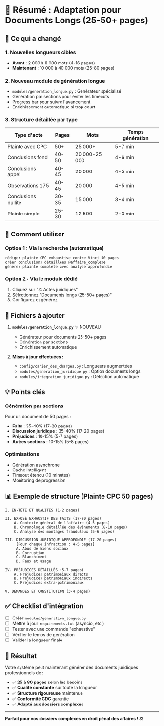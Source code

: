 # 📜 Résumé : Adaptation pour Documents Longs (25-50+ pages)

## 🎯 Ce qui a changé

### 1. **Nouvelles longueurs cibles**
- **Avant** : 2 000 à 8 000 mots (4-16 pages)
- **Maintenant** : 10 000 à 40 000 mots (25-80 pages)

### 2. **Nouveau module de génération longue**
- `modules/generation_longue.py` : Générateur spécialisé
- Génération par sections pour éviter les timeouts
- Progress bar pour suivre l'avancement
- Enrichissement automatique si trop court

### 3. **Structure détaillée par type**

| Type d'acte | Pages | Mots | Temps génération |
|-------------|-------|------|------------------|
| Plainte avec CPC | 50+ | 25 000+ | 5-7 min |
| Conclusions fond | 40-50 | 20 000-25 000 | 4-6 min |
| Conclusions appel | 40-45 | 20 000 | 4-5 min |
| Observations 175 | 40-45 | 20 000 | 4-5 min |
| Conclusions nullité | 30-35 | 15 000 | 3-4 min |
| Plainte simple | 25-30 | 12 500 | 2-3 min |

## 🚀 Comment utiliser

### Option 1 : Via la recherche (automatique)
```
rédiger plainte CPC exhaustive contre Vinci 50 pages
créer conclusions détaillées @affaire_complexe
générer plainte complète avec analyse approfondie
```

### Option 2 : Via le module dédié
1. Cliquez sur "⚖️ Actes juridiques"
2. Sélectionnez "Documents longs (25-50+ pages)"
3. Configurez et générez

## 📁 Fichiers à ajouter

1. **`modules/generation_longue.py`** ✨ NOUVEAU
   - Générateur pour documents 25-50+ pages
   - Génération par sections
   - Enrichissement automatique

2. **Mises à jour effectuées :**
   - `config/cahier_des_charges.py` : Longueurs augmentées
   - `modules/generation_juridique.py` : Option documents longs
   - `modules/integration_juridique.py` : Détection automatique

## 💡 Points clés

### Génération par sections
Pour un document de 50 pages :
- **Faits** : 35-40% (17-20 pages)
- **Discussion juridique** : 35-40% (17-20 pages)  
- **Préjudices** : 10-15% (5-7 pages)
- **Autres sections** : 10-15% (5-8 pages)

### Optimisations
- Génération asynchrone
- Cache intelligent
- Timeout étendu (10 minutes)
- Monitoring de progression

## 📊 Exemple de structure (Plainte CPC 50 pages)

```
I. EN-TÊTE ET QUALITÉS (1-2 pages)

II. EXPOSÉ EXHAUSTIF DES FAITS (17-20 pages)
    A. Contexte général de l'affaire (4-5 pages)
    B. Chronologie détaillée des événements (8-10 pages)
    C. Analyse des montages frauduleux (5-6 pages)

III. DISCUSSION JURIDIQUE APPROFONDIE (17-20 pages)
     [Pour chaque infraction : 4-5 pages]
     A. Abus de biens sociaux
     B. Corruption
     C. Blanchiment
     D. Faux et usage

IV. PRÉJUDICES DÉTAILLÉS (5-7 pages)
    A. Préjudices patrimoniaux directs
    B. Préjudices patrimoniaux indirects
    C. Préjudices extra-patrimoniaux

V. DEMANDES ET CONSTITUTION (3-4 pages)
```

## ✅ Checklist d'intégration

- [ ] Créer `modules/generation_longue.py`
- [ ] Mettre à jour `requirements.txt` (asyncio, etc.)
- [ ] Tester avec une commande "exhaustive"
- [ ] Vérifier le temps de génération
- [ ] Valider la longueur finale

## 🎉 Résultat

Votre système peut maintenant générer des documents juridiques professionnels de :
- ✅ **25 à 80 pages** selon les besoins
- ✅ **Qualité constante** sur toute la longueur
- ✅ **Structure rigoureuse** maintenue
- ✅ **Conformité CDC** garantie
- ✅ **Adapté aux dossiers complexes**

---

**Parfait pour vos dossiers complexes en droit pénal des affaires ! ⚖️**